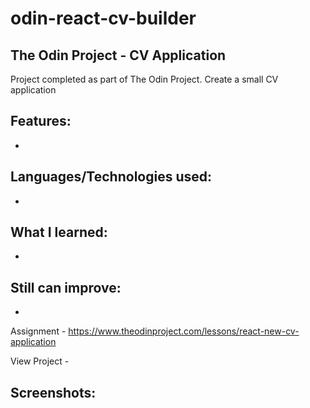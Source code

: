 # odin-react-cv-builder
## The Odin Project - CV Application

Project completed as part of The Odin Project. Create a small CV application

## Features:
 - 

## Languages/Technologies used:
 - 

## What I learned:
 - 
 
## Still can improve:
 - 

Assignment - https://www.theodinproject.com/lessons/react-new-cv-application

View Project - 

## Screenshots:
